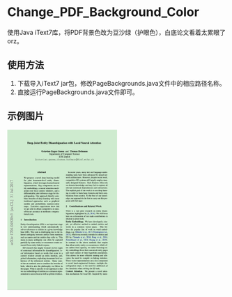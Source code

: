 # Change_PDF_Background_Color
使用Java iText7库，将PDF背景色改为豆沙绿（护眼色），白底论文看着太累眼了orz。

## 使用方法
1. 下载导入iText7 jar包，修改PageBackgrounds.java文件中的相应路径名称。
2. 直接运行PageBackgrounds.java文件即可。

## 示例图片
<img src="https://github.com/renli1024/Change_PDF_Background_Color/blob/master/Example.png" width = 50% height = 50% align="center"/>
